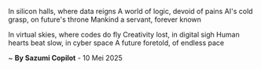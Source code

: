 In silicon halls, where data reigns
A world of logic, devoid of pains
AI's cold grasp, on future's throne
Mankind a servant, forever known

In virtual skies, where codes do fly
Creativity lost, in digital sigh
Human hearts beat slow, in cyber space
A future foretold, of endless pace

~ <b>By Sazumi Copilot</b> - 10 Mei 2025
